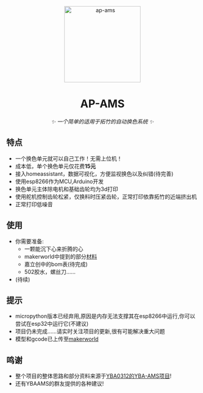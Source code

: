 <p align="center"><img src="https://github.com/applenana/AP-AMS/blob/main/icon/icon.png" width="200" height="200" alt="ap-ams"></a>
</p>

<div align="center">
 
# AP-AMS
<!-- prettier-ignore-start -->
<!-- markdownlint-disable-next-line MD036 -->
_✨ 一个简单的适用于拓竹的自动换色系统 ✨_
<!-- prettier-ignore-end -->
</div>

## 特点
- 一个换色单元就可以自己工作！无需上位机！
- 成本低，单个换色单元仅花费**15元**
- 接入homeassistant，数据可视化，方便监视换色以及纠错(待完善)
- 使用esp8266作为MCU,Arduino开发
- 换色单元主体除电机和基础齿轮均为3d打印
- 使用舵机控制齿轮松紧，仅换料时压紧齿轮，正常打印依靠拓竹的近端挤出机
- 正常打印低噪音

## 使用
- 你需要准备:
  - 一颗能沉下心来折腾的心
  - makerworld中提到的部分[材料](https://makerworld.com/zh/models/463829#profileId-372457)
  - 嘉立创中的bom表(待完成)
  - 502胶水，螺丝刀……
- (待续)

## 提示
- micropython版本已经弃用,原因是内存无法支撑其在esp8266中运行,你可以尝试在esp32中运行它(不建议)
- 项目仍未完成……请实时关注项目的更新,很有可能解决重大问题
- 模型和gcode已上传至[makerworld](https://makerworld.com/zh/@applenana)

## 鸣谢
- 整个项目的整体思路和部分资料来源于[YBA0312的YBA-AMS项目](https://github.com/YBA0312/YBA-AMS-ESP)!
- 还有YBAAMS的群友提供的各种建议!
